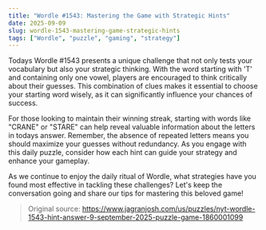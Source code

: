 ```yaml
---
title: "Wordle #1543: Mastering the Game with Strategic Hints"
date: 2025-09-09
slug: wordle-1543-mastering-game-strategic-hints
tags: ["Wordle", "puzzle", "gaming", "strategy"]
---
```


Todays Wordle #1543 presents a unique challenge that not only tests your vocabulary but also your strategic thinking. With the word starting with 'T' and containing only one vowel, players are encouraged to think critically about their guesses. This combination of clues makes it essential to choose your starting word wisely, as it can significantly influence your chances of success.

For those looking to maintain their winning streak, starting with words like "CRANE" or "STARE" can help reveal valuable information about the letters in todays answer. Remember, the absence of repeated letters means you should maximize your guesses without redundancy. As you engage with this daily puzzle, consider how each hint can guide your strategy and enhance your gameplay.

As we continue to enjoy the daily ritual of Wordle, what strategies have you found most effective in tackling these challenges? Let's keep the conversation going and share our tips for mastering this beloved game!
> Original source: https://www.jagranjosh.com/us/puzzles/nyt-wordle-1543-hint-answer-9-september-2025-puzzle-game-1860001099